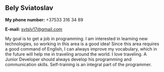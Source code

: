 Bely Sviatoslav
-----

**My phone number:** +37533 316 34 89

**E-mail:** svtslv17@gmail.com

My goal is to get a job in programming.  I am interested in learning new technologies, so working in this area is a good idea! Since this area requires a good command of English, I can always improve my vocabulary, which in the future will help me in traveling around the world.  I love traveling.
A Junior Developer should always develop his programming and communication skills.  Self-training is an integral part of the programmer.
